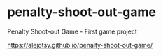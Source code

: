 # penalty-shoot-out-game
Penalty Shoot-out Game - First game project

https://alejotsv.github.io/penalty-shoot-out-game/
